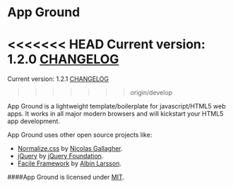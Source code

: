 App Ground
==========
<<<<<<< HEAD
Current version: 1.2.0 [CHANGELOG](https://github.com/Abbe98/App-Ground/blob/master/CHANGELOG.md)
=======
Current version: 1.2.1 [CHANGELOG](https://github.com/Abbe98/App-Ground/blob/master/CHANGELOG.md)
>>>>>>> origin/develop

App Ground is a lightweight template/boilerplate for javascript/HTML5 web apps. It works in all major modern browsers and will kickstart your HTML5 app development.

App Ground uses other open source projects like:

+ [Normalize.css](https://github.com/necolas/normalize.css/) by [Nicolas Gallagher](http://nicolasgallagher.com/).
+ [jQuery](http://jquery.com/) by [jQuery Foundation](https://jquery.org/).
+ [Facile Framework](https://github.com/Abbe98/Facile-Framework) by [Albin Larsson](http://abbe98.github.io/).

####App Ground is licensed under [MIT](http://opensource.org/licenses/MIT).

